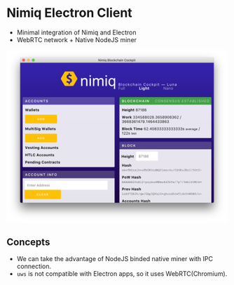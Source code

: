 # Nimiq Electron Client


* Minimal integration of Nimiq and Electron
* WebRTC network + Native NodeJS miner

![ScreenShot](./screenshot.png)


## Concepts

* We can take the advantage of NodeJS binded native miner with IPC connection.
* `uws` is not compatible with Electron apps, so it uses WebRTC(Chromium).
